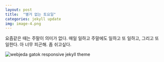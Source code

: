 ```yaml
---
layout: post
title:  "별거 없는 토요일"
categories: jekyll update
img: image-4.png
---
```


요즘같은 때는 주말이 의미가 없다. 매일 일하고 주말에도 일하고 또 일하고, 그리고 또 일한다.
아 너무 피곤해. 좀 쉬고싶다. 

![webjeda gatok responsive jekyll theme]({{site.baseurl}}/images/1806/180602.jpg)